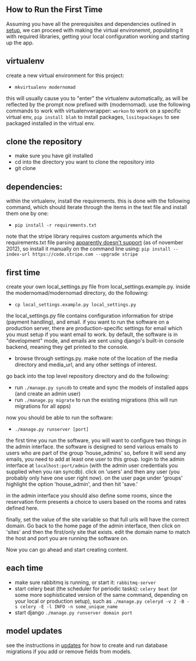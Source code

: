## How to Run the First Time

Assuming you have all the prerequisites and dependencies outlined in [setup](setup.md), we can proceed with making the virtual environemnt, populating it with required libraries, getting your local configuration working and starting up the app.

## virtualenv
create a new virtual environment for this project:
- `mkvirtualenv modernomad`

this will usually cause you to "enter" the virtualenv automatically, as will be
reflected by the prompt now prefixed with (modernomad). use the following
commands to work with virtualenvwrapper: `workon` to work on a specific virtual
env, `pip install blah` to install packages, `lssitepackages` to see packaged
installed in the virtual env. 

## clone the repository

- make sure you have git installed
- cd into the directory you want to clone the repository into
- git clone 

## dependencies:
within the virtualenv, install the requirements. this is done with the following command, which should iterate through the items in the text file and install them one by one:
- `pip install -r requirements.txt` 

note that the stripe library requires custom arguments which the
requirements.txt file parsing [apparently doesn't
support](https://github.com/pypa/pip/pull/515) (as of november 2012), so
install it manually on the command line using:
`pip install --index-url https://code.stripe.com --upgrade stripe`


## first time
create your own local_settings.py file from local_settings.example.py. inside the modernomad/modernomad directory, do the following:
- `cp local_settings.example.py local_settings.py`

the local_settings.py file contains configuration information for stripe
(payment handling), and email. if you want to run the software on a production
server, there are production-specific settings for email which you must setup
if you want email to work. by default, the software is in "development" mode,
and emails are sent using django's built-in console backend, meaning they
get printed to the console. 

- browse through settings.py. make note of the location of the media directory and media_url, and any other settings of interest.

go back into the top level repository directory and do the following:

- run `./manage.py syncdb` to create and sync the models of installed apps (and create an admin user)
- run `./manage.py migrate` to run the existing migrations (this will run migrations for all apps)

now you should be able to run the software:
- `./manage.py runserver [port]`

the first time you run the software, you will want to configure two things in
the admin interface. the software is designed to send various emails to users
who are part of the group 'house_admins' so, before it will send any emails,
you need to add at least one user to this group. login to the admin interface
at `localhost:port/admin` (with the admin user credentials you supplied when
you ran syncdb). click on 'users' and then any user (you probably only have one
user right now). on the user page under 'groups' highlight the option
'house_admin', and then hit 'save.'

in the admin interface you should also define some rooms, since the reservation
form presents a choice to users based on the rooms and rates defined here. 

finally, set the value of the site variable so that full urls will have the
correct domain. Go back to the home page of the admin interface, then click
on 'sites' and then the first/only site that exists. edit the domain name
to match the host and port you are running the software on. 

Now you can go ahead and start creating content. 

## each time

- make sure rabbitmq is running, or start it: `rabbitmq-server`
- start celery beat (the scheduler for periodic tasks): `celery beat` (or some
  more sophisticated version of the same command, depending on your local or
  production setup), such as `./manage.py celeryd -v 2 -B -s celery -E -l INFO -n some_unique_name`
- start django `./manage.py runserver domain port`



## model updates
see the instructions in [updates](updates.md) for how to create and run database migrations if you add or remove fields from models. 




